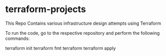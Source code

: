# terraform-projects
This Repo Contains various infrastructure design attempts using Terraform

To run the code, go to the respective repository and perform the following commands:

terraform init
terraform fmt
terraform terraform apply
